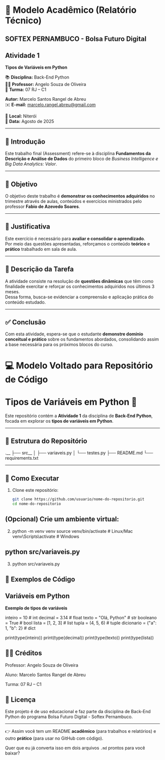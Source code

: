 # 📘 Modelo Acadêmico (Relatório Técnico)

## SOFTEX PERNAMBUCO - Bolsa Futuro Digital

## Atividade 1  
**Tipos de Variáveis em Python**

📚 **Disciplina:** Back-End Python  
👨‍🏫 **Professor:** Angelo Souza de Oliveira  
👥 **Turma:** 07 RJ – C1  

**Autor:** Marcelo Santos Rangel de Abreu  
✉️ **E-mail:** [marcelo.rangel.abreu@gmail.com](mailto:marcelo.rangel.abreu@gmail.com)  

📍 **Local:** Niterói  
📅 **Data:** Agosto de 2025  

---

## 📖 Introdução
Este trabalho final (Assessment) refere-se à disciplina **Fundamentos da Descrição e Análise de Dados** do primeiro bloco de *Business Intelligence e Big Data Analytics: Valor*.  

---

## 🎯 Objetivo
O objetivo deste trabalho é **demonstrar os conhecimentos adquiridos** no trimestre através de aulas, conteúdos e exercícios ministrados pelo professor **Fabio de Azevedo Soares**.

---

## 📌 Justificativa
Este exercício é necessário para **avaliar e consolidar o aprendizado**.  
Por meio das questões apresentadas, reforçamos o conteúdo **teórico** e **prático** trabalhado em sala de aula.

---

## 📝 Descrição da Tarefa
A atividade consiste na resolução de **questões dinâmicas** que têm como finalidade exercitar e reforçar os conhecimentos adquiridos nos últimos 3 meses.  
Dessa forma, busca-se evidenciar a compreensão e aplicação prática do conteúdo estudado.

---

## ✅ Conclusão
Com esta atividade, espera-se que o estudante **demonstre domínio conceitual e prático** sobre os fundamentos abordados, consolidando assim a base necessária para os próximos blocos do curso.

# 💻 Modelo Voltado para Repositório de Código

# Tipos de Variáveis em Python 🐍

Este repositório contém a **Atividade 1** da disciplina de **Back-End Python**, focada em explorar os **tipos de variáveis em Python**.  

---

## 📂 Estrutura do Repositório
.__
├── src__
│   ├── variaveis.py
│   └── testes.py
├── README.md
└── requirements.txt

---

## 🚀 Como Executar
1. Clone este repositório:
   ```bash
   git clone https://github.com/usuario/nome-do-repositorio.git
   cd nome-do-repositorio

## (Opcional) Crie um ambiente virtual:
2. python -m venv venv
source venv/bin/activate   # Linux/Mac
venv\Scripts\activate      # Windows

## python src/variaveis.py
3. python src/variaveis.py

## 📝 Exemplos de Código
## Variáveis em Python
**Exemplo de tipos de variáveis**

inteiro = 10          # int
decimal = 3.14        # float
texto = "Olá, Python" # str
booleano = True       # bool
lista = [1, 2, 3]     # list
tupla = (4, 5, 6)     # tuple
dicionario = {"a": 1, "b": 2}  # dict

print(type(inteiro))
print(type(decimal))
print(type(texto))
print(type(lista))

## 👨‍🏫 Créditos

Professor: Angelo Souza de Oliveira

Aluno: Marcelo Santos Rangel de Abreu

Turma: 07 RJ – C1

## 📜 Licença

Este projeto é de uso educacional e faz parte da disciplina de Back-End Python do programa Bolsa Futuro Digital - Softex Pernambuco.


---

👉 Assim você tem um README **acadêmico** (para trabalhos e relatórios) e outro **prático** (para usar no GitHub com código).  

Quer que eu já converta isso em dois arquivos `.md` prontos para você baixar?
